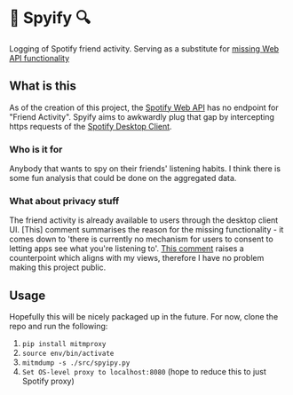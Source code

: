 # 🎵 Spyify 🔍

Logging of Spotify friend activity. Serving as a substitute for [missing Web API functionality](https://github.com/spotify/web-api/issues/83)

## What is this

As of the creation of this project, the [Spotify Web API](https://developer.spotify.com/documentation/web-api/) has no endpoint for "Friend Activity".
Spyify aims to awkwardly plug that gap by intercepting https requests of the [Spotify Desktop Client](https://www.spotify.com/uk/download/other/).

### Who is it for

Anybody that wants to spy on their friends' listening habits. I think there is some fun analysis that could be done on the aggregated data.

### What about privacy stuff

The friend activity is already available to users through the desktop client UI.
[This] comment summarises the reason for the missing functionality - it comes down to 'there is currently no mechanism for users to consent to letting apps see what you're listening to'.
[This comment](https://github.com/spotify/web-api/issues/83#issuecomment-311495141) raises a counterpoint which aligns with my views, therefore I have no problem making this project public.

## Usage

Hopefully this will be nicely packaged up in the future.
For now, clone the repo and run the following:
1. `pip install mitmproxy`
1. `source env/bin/activate`
1. `mitmdump -s ./src/spyipy.py`
1. `Set OS-level proxy to localhost:8080` (hope to reduce this to just Spotify proxy)
